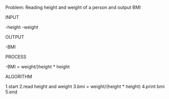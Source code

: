 Problem: Reading height and weight of a person and output BMI

INPUT

-height -weight

OUTPUT

-BMI

PROCESS

-BMI = weight/)height * height

ALGORITHM

1.start
2.read height and weight
3.bmi = weight/(height * height)
4.print bmi
5.end

